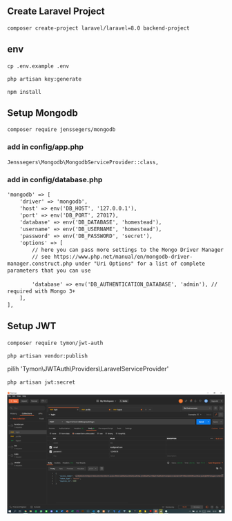 ## Create Laravel Project
```
composer create-project laravel/laravel=8.0 backend-project
```
## env
```
cp .env.example .env
```
```
php artisan key:generate
```
```
npm install
```

## Setup Mongodb
```
composer require jenssegers/mongodb
```
### add in config/app.php
```
Jenssegers\Mongodb\MongodbServiceProvider::class,
```
### add in config/database.php
```
'mongodb' => [
    'driver' => 'mongodb',
    'host' => env('DB_HOST', '127.0.0.1'),
    'port' => env('DB_PORT', 27017),
    'database' => env('DB_DATABASE', 'homestead'),
    'username' => env('DB_USERNAME', 'homestead'),
    'password' => env('DB_PASSWORD', 'secret'),
    'options' => [
        // here you can pass more settings to the Mongo Driver Manager
        // see https://www.php.net/manual/en/mongodb-driver-manager.construct.php under "Uri Options" for a list of complete parameters that you can use

        'database' => env('DB_AUTHENTICATION_DATABASE', 'admin'), // required with Mongo 3+
    ],
],
```


## Setup JWT
```
composer require tymon/jwt-auth
```
```
php artisan vendor:publish
```

pilih 'Tymon\JWTAuth\Providers\LaravelServiceProvider'

```
php artisan jwt:secret
```

![ScreenShot](/Screenshots/1.png)